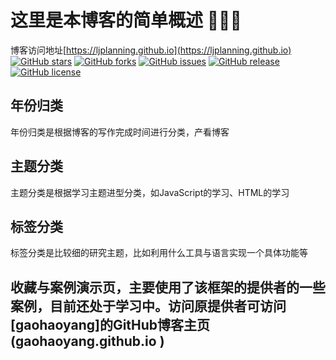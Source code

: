 # 这里是本博客的简单概述 🤘🤘🤘
博客访问地址[https://ljplanning.github.io](https://ljplanning.github.io)
[![GitHub stars](https://img.shields.io/github/stars/Gaohaoyang/gaohaoyang.github.io.svg)](https://github.com/LJPlanning/ljplanning.github.io/stargazers)
[![GitHub forks](https://img.shields.io/github/forks/Gaohaoyang/gaohaoyang.github.io.svg)](https://github.com/LJPlanning/ljplanning.github.io/network)
[![GitHub issues](https://img.shields.io/github/issues/Gaohaoyang/gaohaoyang.github.io.svg)](https://github.com/LJPlanning/ljplanning.github.io/issues)
[![GitHub release](https://img.shields.io/github/release/Gaohaoyang/gaohaoyang.github.io.svg)](https://github.com/LJPlanning/ljplanning.github.io/releases)
[![GitHub license](https://img.shields.io/badge/license-MIT-blue.svg)](https://raw.githubusercontent.com/Gaohaoyang/LJPlanning/ljplanning.io/master/LICENSE)

## 年份归类
年份归类是根据博客的写作完成时间进行分类，产看博客

## 主题分类
主题分类是根据学习主题进型分类，如JavaScript的学习、HTML的学习

## 标签分类
标签分类是比较细的研究主题，比如利用什么工具与语言实现一个具体功能等

## 收藏与案例演示页，主要使用了该框架的提供者的一些案例，目前还处于学习中。访问原提供者可访问[gaohaoyang]的GitHub博客主页(gaohaoyang.github.io )

